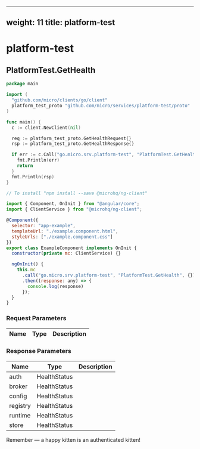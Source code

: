 
---
weight: 11
title: platform-test
---

# platform-test


## PlatformTest.GetHealth

```go
package main

import (
  "github.com/micro/clients/go/client"
  platform_test_proto "github.com/micro/services/platform-test/proto"
)

func main() {
  c := client.NewClient(nil)

  req := platform_test_proto.GetHealthRequest{}
  rsp := platform_test_proto.GetHealthResponse{}

  if err := c.Call("go.micro.srv.platform-test", "PlatformTest.GetHealth", req, &rsp); err != nil {
    fmt.Println(err)
    return
  }
  fmt.Println(rsp)
}
```

```javascript
// To install "npm install --save @microhq/ng-client"

import { Component, OnInit } from "@angular/core";
import { ClientService } from "@microhq/ng-client";

@Component({
  selector: "app-example",
  templateUrl: "./example.component.html",
  styleUrls: ["./example.component.css"]
})
export class ExampleComponent implements OnInit {
  constructor(private mc: ClientService) {}

  ngOnInit() {
    this.mc
      .call("go.micro.srv.platform-test", "PlatformTest.GetHealth", {})
      .then((response: any) => {
        console.log(response)
      });
  }
}
```




### Request Parameters

Name |  Type | Description
--------- | --------- | ---------


### Response Parameters

Name |  Type | Description
--------- | --------- | ---------
auth | HealthStatus | 
broker | HealthStatus | 
config | HealthStatus | 
registry | HealthStatus | 
runtime | HealthStatus | 
store | HealthStatus | 



<aside class="success">
Remember — a happy kitten is an authenticated kitten!
</aside>

